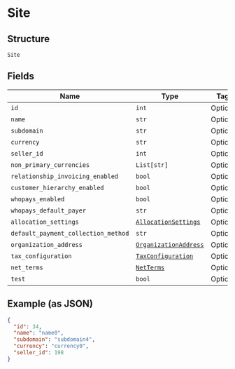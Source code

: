 
# Site

## Structure

`Site`

## Fields

| Name | Type | Tags | Description |
|  --- | --- | --- | --- |
| `id` | `int` | Optional | - |
| `name` | `str` | Optional | - |
| `subdomain` | `str` | Optional | - |
| `currency` | `str` | Optional | - |
| `seller_id` | `int` | Optional | - |
| `non_primary_currencies` | `List[str]` | Optional | - |
| `relationship_invoicing_enabled` | `bool` | Optional | - |
| `customer_hierarchy_enabled` | `bool` | Optional | - |
| `whopays_enabled` | `bool` | Optional | - |
| `whopays_default_payer` | `str` | Optional | - |
| `allocation_settings` | [`AllocationSettings`](../../doc/models/allocation-settings.md) | Optional | - |
| `default_payment_collection_method` | `str` | Optional | - |
| `organization_address` | [`OrganizationAddress`](../../doc/models/organization-address.md) | Optional | - |
| `tax_configuration` | [`TaxConfiguration`](../../doc/models/tax-configuration.md) | Optional | - |
| `net_terms` | [`NetTerms`](../../doc/models/net-terms.md) | Optional | - |
| `test` | `bool` | Optional | - |

## Example (as JSON)

```json
{
  "id": 34,
  "name": "name0",
  "subdomain": "subdomain4",
  "currency": "currency0",
  "seller_id": 198
}
```

